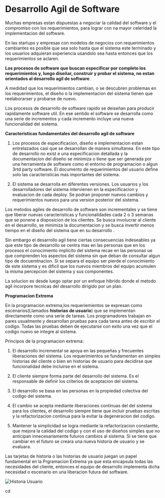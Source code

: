 # Desarrollo Agil de Software

Muchas empresas estan dispuestas a negociar la calidad del software y el compromiso con los requerimientos, para lograr con na mayor celeridad la implementacion del software.

En las startups y empresas con modelos de negocios con requerimientos cambiantes es posible que sea solo hasta que el sistema este terminado y los usuarios adquieran experiencia usandolo sea hasta entonces que los requerimientos se aclaren.


**Los procesos de software que buscan especificar por completo los requerimientos y, luego diseñar, construir y probar el sistema, no estan orientados al desarrollo agil de software**.


A medidad que los requerimientos cambian, o se descubren problemas en los requerimientos, el diseño o la implementacion del sistema tienen que reelaborarser y probarse de nuevo.

Los procesos de desarrollo de software rapido se deiseñan para producir rapidamente software util. En ese sentido el software se desarrolla como una serie de incrementos y cada incremento incluye una nueva funcionalidad del sistema. 

**Caracteristicas fundamentales del desarrollo agil de software**

1. Los procesos de especificacion, diseño e implementacion estan entrelazados casi que se desarrollan de manera simultanea. En este tipo de desarrollo no exist e una especificacion detallada y la documentacion del diseño se minimiza o tiene que ser generada por una herramienta de software como el entorno de programacion o algun 3rtd party software. 
El documento de requerimientos del usuario define solo las caracteristicas mas importantes del sistema.

2. El sistema se desarrolla en diferentes versiones. Los usuarios y los desarrolladores del sistema intervienen en la especificacion y evaluacion de cada deploy. Se podran proponer nuevos cambios y requerimientos nuevos para una version posterior del sistema.

Los metodos agiles de desarrollo de software son incrementales y se tiene que liberar nuevas caracteristicas y funcionalidades cada 2 o 3 semanas que se ponene a disposicion de los clientes. Se busca involucrar al cliente en el desarrollo, se minimiza la documentacion y se busca invertir menos tiempo en el diseño del sistema que en su desarrollo .

Sin embargo el desarrollo agil tiene ciertas consecuencias indeseables ya que este tipo de desarrollo se centra mas en las personas que en los procesos el conocimiento implicito del sistema recae en las personas ue que comprenden los aspectos del sistema sin que deban de consultar algun tipo de docuemtnacion. Si se separa el equipo ser pierde el conocimiento de este sistema y es dificil que los nuevos miembros del equipo acumulen la misma percepcion del sistema y sus componentes.

La solucion es desde luego optar por un enfoque hibrido donde el metodo agil incorpore tecnicas del desarrollo dirigido por un plan.

**Programacion Extrema**

En la programacion extrema,los requeriemientos se expresan como escenarios(Llamados **historias de usuario**) que se implementan directamente como una serie de tareas. Los programadores trabajan en pares usualmente y desarrollan pruebas para cada tarea antes de  escribir el codigo. Todas las pruebas deben de ejecutarse con exito una vez que el codigo nuevo se integre al sistema. 

Principos de la programacion extrema:

1. El desarrollo incremental se apoya en las pequeñas y frecuentes liberaciones del sistema. Los requerimientos se fundamentan en simples historias del cliente o bien en historias de usuario para decidirse que funcionalidad debe incluirse en el sistema.

2. El cliente siempre forma parte del desarrollo del sistema. Es el responsable de definir los criterios de aceptacion del sistema.

3. El desarrollo se basa en las personas  en la propiedad colectiva del codigo del sistema. 

4. El cambio se acepta  mediante liberaciones continuas del del sistema para los clientes, el desarrollo siempre tiene que incluir pruebas escritas y la refactorizacion continua para la evitar la degeneracion del codigo.

5. Mantener la simplicidad se logra mediante la refactorizacion constantte, que mejora la calidad del codigo y con el uso de diseños simples que no anticipan innecesariamente futuros cambios al sistema. Si se tiene que cambiar en el futuro se creara una nueva historia de usuario y se evaluara.


Las tarjetas de historia o las historias de usuario juegan un papel fundamental en la Prgramacion Extrema ya que esta encapsula todas las necesidades del cliente, entonces el equipo de desarrollo implementa dicha necesidad o escenario en una liberacion futura del software.

![Historia Usuario](./resources/ejemp_historia_usuario.png "Historia de Usuario")

cd